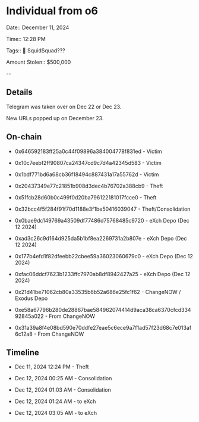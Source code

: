 # Individual from o6

Date:: December 11, 2024

Time:: 12:28 PM

Tags:: 🔑 SquidSquad???

Amount Stolen:: $500,000


--


## Details

Telegram was taken over on Dec 22 or Dec 23.

New URLs popped up on December 23.




## On-chain

- 0x646592183ff25a0c44f09896a384004778f831ed - Victim
- 0x10c7eebf2ff90807ca24347cd9c7d4a42345d583 - Victim
- 0x1bdf771bd6a68cb36f18494c887431a17a55762d - Victim

- 0x20437349e77c21851b908d3dec4b76702a388cb9 - Theft
- 0x51fcb28d60b0c499f0d20ba796122181017fcce0 - Theft
- 0x32bcc4f5f284f91f70d1188e3f1be50416039047 - Theft/Consolidation


- 0x0bae9dc149769a43509df77486d75768485c9720 - eXch Depo (Dec 12 2024)
- 0xad3c26c9d164d925da5b1bf8ea2269731a2b807e - eXch Depo (Dec 12 2024)
- 0x177b4efd1f82dfeebb22cbee59a36023060679c0 - eXch Depo (Dec 12 2024)
- 0xfac06ddcf7623b1233ffc7970ab8df8942427a25 - eXch Depo (Dec 12 2024)

- 0x21d41be71062cb80a33535b6b52a686e25fc1f62 - ChangeNOW / Exodus Depo

- 0xe58a67796b280de28867bae584962074414d9aca38ca6370cfcd33492845a022 - From ChangeNOW
- 0x31a39a8f4e08bd590e70ddfe27eae5c6ece9a7f1ad57f23d68c7e013af6c12a8 - From ChangeNOW



## Timeline

- Dec 11, 2024 12:24 PM - Theft 

- Dec 12, 2024 00:25 AM - Consolidation

- Dec 12, 2024 01:03 AM - Consolidation

- Dec 12, 2024 01:24 AM - to eXch

- Dec 12, 2024 03:05 AM - to eXch
